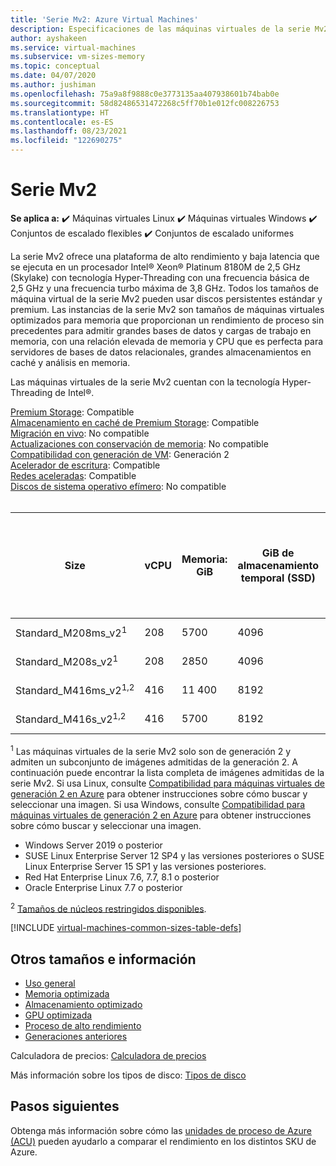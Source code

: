 ```yaml
---
title: 'Serie Mv2: Azure Virtual Machines'
description: Especificaciones de las máquinas virtuales de la serie Mv2.
author: ayshakeen
ms.service: virtual-machines
ms.subservice: vm-sizes-memory
ms.topic: conceptual
ms.date: 04/07/2020
ms.author: jushiman
ms.openlocfilehash: 75a9a8f9888c0e3773135aa407938601b74bab0e
ms.sourcegitcommit: 58d82486531472268c5ff70b1e012fc008226753
ms.translationtype: HT
ms.contentlocale: es-ES
ms.lasthandoff: 08/23/2021
ms.locfileid: "122690275"
---
```

# <a name="mv2-series"></a>Serie Mv2

**Se aplica a:** :heavy_check_mark: Máquinas virtuales Linux :heavy_check_mark: Máquinas virtuales Windows :heavy_check_mark: Conjuntos de escalado flexibles :heavy_check_mark: Conjuntos de escalado uniformes

La serie Mv2 ofrece una plataforma de alto rendimiento y baja latencia que se ejecuta en un procesador Intel® Xeon® Platinum 8180M de 2,5 GHz (Skylake) con tecnología Hyper-Threading con una frecuencia básica de 2,5 GHz y una frecuencia turbo máxima de 3,8 GHz. Todos los tamaños de máquina virtual de la serie Mv2 pueden usar discos persistentes estándar y premium. Las instancias de la serie Mv2 son tamaños de máquinas virtuales optimizados para memoria que proporcionan un rendimiento de proceso sin precedentes para admitir grandes bases de datos y cargas de trabajo en memoria, con una relación elevada de memoria y CPU que es perfecta para servidores de bases de datos relacionales, grandes almacenamientos en caché y análisis en memoria.

Las máquinas virtuales de la serie Mv2 cuentan con la tecnología Hyper-Threading de Intel®.

[Premium Storage](premium-storage-performance.md): Compatible<br>
[Almacenamiento en caché de Premium Storage](premium-storage-performance.md): Compatible<br>
[Migración en vivo](maintenance-and-updates.md): No compatible<br>
[Actualizaciones con conservación de memoria](maintenance-and-updates.md): No compatible<br>
[Compatibilidad con generación de VM](generation-2.md): Generación 2<br>
[Acelerador de escritura](./how-to-enable-write-accelerator.md): Compatible<br>
[Redes aceleradas](../virtual-network/create-vm-accelerated-networking-cli.md): Compatible<br>
[Discos de sistema operativo efímero](ephemeral-os-disks.md): No compatible <br>
<br>

|Size | vCPU | Memoria: GiB | GiB de almacenamiento temporal (SSD) | Discos de datos máx. | Rendimiento máximo de almacenamiento temporal y en caché: IOPS / MBps (tamaño de caché en GiB) | Rendimiento máximo del disco sin almacenamiento en la caché: IOPS / MBps | Nº máx. NIC | Ancho de banda de red esperado (Mbps) |
|---|---|---|---|---|---|---|---|---|
| Standard_M208ms_v2<sup>1</sup> | 208 | 5700 | 4096 | 64 | 80000/800 (7040) | 40000/1000 | 8 | 16000 |
| Standard_M208s_v2<sup>1</sup> | 208 | 2850 | 4096 | 64 | 80000/800 (7040) | 40000/1000 | 8 | 16000 |
| Standard_M416ms_v2<sup>1,2</sup> | 416 | 11 400 | 8192 | 64 | 250 000 / 1600 (14 080) | 80000 / 2000 | 8 | 32000 |
| Standard_M416s_v2<sup>1,2</sup> | 416 | 5700 | 8192 | 64 | 250 000 / 1600 (14 080) | 80000 / 2000 | 8 | 32000 |

<sup>1</sup> Las máquinas virtuales de la serie Mv2 solo son de generación 2 y admiten un subconjunto de imágenes admitidas de la generación 2. A continuación puede encontrar la lista completa de imágenes admitidas de la serie Mv2. Si usa Linux, consulte [Compatibilidad para máquinas virtuales de generación 2 en Azure](./generation-2.md) para obtener instrucciones sobre cómo buscar y seleccionar una imagen. Si usa Windows, consulte [Compatibilidad para máquinas virtuales de generación 2 en Azure](./generation-2.md) para obtener instrucciones sobre cómo buscar y seleccionar una imagen. 

- Windows Server 2019 o posterior
- SUSE Linux Enterprise Server 12 SP4 y las versiones posteriores o SUSE Linux Enterprise Server 15 SP1 y las versiones posteriores.
- Red Hat Enterprise Linux 7.6, 7.7, 8.1 o posterior 
- Oracle Enterprise Linux 7.7 o posterior

<sup>2</sup> [Tamaños de núcleos restringidos disponibles](./constrained-vcpu.md).


[!INCLUDE [virtual-machines-common-sizes-table-defs](../../includes/virtual-machines-common-sizes-table-defs.md)]

## <a name="other-sizes-and-information"></a>Otros tamaños e información

- [Uso general](sizes-general.md)
- [Memoria optimizada](sizes-memory.md)
- [Almacenamiento optimizado](sizes-storage.md)
- [GPU optimizada](sizes-gpu.md)
- [Proceso de alto rendimiento](sizes-hpc.md)
- [Generaciones anteriores](sizes-previous-gen.md)

Calculadora de precios: [Calculadora de precios](https://azure.microsoft.com/pricing/calculator/)

Más información sobre los tipos de disco: [Tipos de disco](./disks-types.md#ultra-disk)


## <a name="next-steps"></a>Pasos siguientes

Obtenga más información sobre cómo las [unidades de proceso de Azure (ACU)](acu.md) pueden ayudarlo a comparar el rendimiento en los distintos SKU de Azure.
